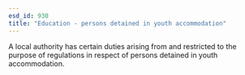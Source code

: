 ```yaml
---
esd_id: 930
title: "Education - persons detained in youth accommodation"
---
```


A local authority has certain duties arising from and restricted to the purpose of regulations in respect of persons detained in youth accommodation.

